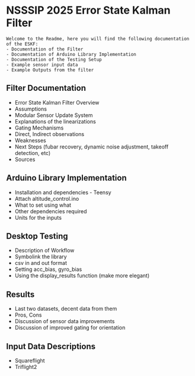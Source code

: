 # NSSSIP 2025 Error State Kalman Filter
    Welcome to the Readme, here you will find the following documentation of the ESKF:
    - Documentation of the Filter
    - Documentation of Arduino Library Implementation
    - Documentation of the Testing Setup
    - Example sensor input data
    - Example Outputs from the filter

## Filter Documentation
- Error State Kalman Filter Overview
- Assumptions
- Modular Sensor Update System
- Explanations of the linearizations
- Gating Mechanisms
- Direct, Indirect observations
- Weaknesses 
- Next Steps (fubar recovery, dynamic noise adjustment, takeoff detection, etc)
- Sources
    
## Arduino Library Implementation
- Installation and dependencies - Teensy
- Attach altitude_control.ino
- What to set using what
- Other dependencies required
- Units for the inputs

## Desktop Testing
- Description of Workflow
- Symbolink the library
- csv in and out format
- Setting acc_bias, gyro_bias
- Using the display_results function (make more elegant)

## Results
- Last two datasets, decent data from them
- Pros, Cons
- Discussion of sensor data improvements
- Discussion of improved gating for orientation

## Input Data Descriptions
- Squareflight
- Triflight2